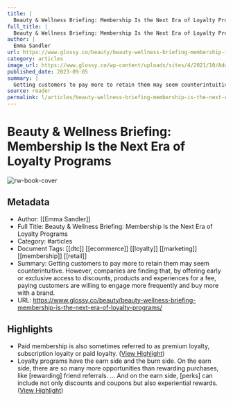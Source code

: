 ```yaml
---
title: |
  Beauty & Wellness Briefing: Membership Is the Next Era of Loyalty Programs
full_title: |
  Beauty & Wellness Briefing: Membership Is the Next Era of Loyalty Programs
author: |
  Emma Sandler
url: https://www.glossy.co/beauty/beauty-wellness-briefing-membership-is-the-next-era-of-loyalty-programs/
category: articles
image_url: https://www.glossy.co/wp-content/uploads/sites/4/2021/10/AdobeStock_237260320.jpeg
published_date: 2023-09-05
summary: |
  Getting customers to pay more to retain them may seem counterintuitive. However, companies are finding that, by offering early or exclusive access to discounts, products and experiences for a fee, paying customers are willing to engage more frequently and buy more with a brand.
source: reader
permalink: l/articles/beauty-wellness-briefing-membership-is-the-next-era-of-loyalty-programs
---
```

# Beauty & Wellness Briefing: Membership Is the Next Era of Loyalty Programs

![rw-book-cover](https://www.glossy.co/wp-content/uploads/sites/4/2021/10/AdobeStock_237260320.jpeg)

## Metadata
- Author: [[Emma Sandler]]
- Full Title: Beauty & Wellness Briefing: Membership Is the Next Era of Loyalty Programs
- Category: #articles
- Document Tags: [[dtc]] [[ecommerce]] [[loyalty]] [[marketing]] [[membership]] [[retail]] 
- Summary: Getting customers to pay more to retain them may seem counterintuitive. However, companies are finding that, by offering early or exclusive access to discounts, products and experiences for a fee, paying customers are willing to engage more frequently and buy more with a brand.
- URL: https://www.glossy.co/beauty/beauty-wellness-briefing-membership-is-the-next-era-of-loyalty-programs/

## Highlights
- Paid membership is also sometimes referred to as premium loyalty, subscription loyalty or paid loyalty. ([View Highlight](https://read.readwise.io/read/01hj947rm9rm4fzh54vtye8k36))
- Loyalty programs have the earn side and the burn side. On the earn side, there are so many more opportunities than rewarding purchases, like [rewarding] friend referrals. … And on the earn side, [perks] can include not only discounts and coupons but also experiential rewards. ([View Highlight](https://read.readwise.io/read/01hj94bfmcbsdf0g4947ks92bg))


